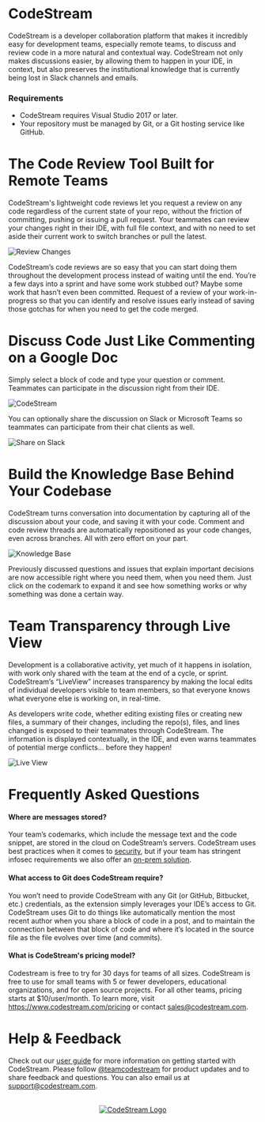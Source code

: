 # CodeStream

CodeStream is a developer collaboration platform that makes it incredibly easy for development teams, especially remote teams, to discuss and review code in a more natural and contextual way. CodeStream not only makes discussions easier, by allowing them to happen in your IDE, in context, but also preserves the institutional knowledge that is currently being lost in Slack channels and emails. 

### Requirements

- CodeStream requires Visual Studio 2017 or later.
- Your repository must be managed by Git, or a Git hosting service like GitHub.

# The Code Review Tool Built for Remote Teams

CodeStream's lightweight code reviews let you request a review on any code regardless of the current state of your repo, without the friction of committing, pushing or issuing a pull request. Your teammates can review your changes right in their IDE, with full file context, and with no need to set aside their current work to switch branches or pull the latest. 

![Review Changes](https://raw.githubusercontent.com/TeamCodeStream/codestream/develop/images/animated/CodeReviewPerform-VS.gif)

CodeStream’s code reviews are so easy that you can start doing them throughout the development process instead of waiting until the end. You’re a few days into a sprint and have some work stubbed out? Maybe some work that hasn’t even been committed. Request of a review of your work-in-progress so that you can identify and resolve issues early instead of saving those gotchas for when you need to get the code merged.

# Discuss Code Just Like Commenting on a Google Doc

Simply select a block of code and type your question or comment. Teammates can participate in the discussion right from their IDE. 

![CodeStream](https://raw.githubusercontent.com/TeamCodeStream/CodeStream/master/images/animated/DiscussCode-VS.gif)

You can optionally share the discussion on Slack or Microsoft Teams so teammates can participate from their chat clients as well.

![Share on Slack](https://raw.githubusercontent.com/TeamCodeStream/CodeStream/master/images/ShareOnSlack1.png)

# Build the Knowledge Base Behind Your Codebase

CodeStream turns conversation into documentation by capturing all of the discussion about your code, and saving it with your code. Comment and code review threads are automatically repositioned as your code changes, even across branches. All with zero effort on your part.

![Knowledge Base](https://raw.githubusercontent.com/TeamCodeStream/CodeStream/master/images/animated/KnowledgeBase-VS.gif)

Previously discussed questions and issues that explain important decisions are now accessible right where you need them, when you need them. Just click on the codemark to expand it and see how something works or why something was done a certain way.

# Team Transparency through Live View

Development is a collaborative activity, yet much of it happens in isolation, with work only shared with the team at the end of a cycle, or sprint. CodeStream’s “LiveView” increases transparency by making the local edits of individual developers visible to team members, so that everyone knows what everyone else is working on, in real-time.

As developers write code, whether editing existing files or creating new files, a summary of their changes, including the repo(s), files, and lines changed is exposed to their teammates through CodeStream. The information is displayed contextually, in the IDE, and even warns teammates of potential merge conflicts… before they happen!

![Live View](https://raw.githubusercontent.com/TeamCodeStream/CodeStream/master/images/TeamTab.png)

# Frequently Asked Questions

#### Where are messages stored?

Your team’s codemarks, which include the message text and the code snippet, are stored in the cloud on CodeStream’s servers. CodeStream uses best practices when it comes to [security](https://www.codestream.com/security), but if your team has stringent infosec requirements we also offer an [on-prem solution](https://docs.codestream.com/onprem/).

#### What access to Git does CodeStream require?

You won’t need to provide CodeStream with any Git (or GitHub, Bitbucket, etc.) credentials, as the extension simply leverages your IDE’s access to Git. CodeStream uses Git to do things like automatically mention the most recent author when you share a block of code in a post, and to maintain the connection between that block of code and where it’s located in the source file as the file evolves over time (and commits).

#### What is CodeStream's pricing model?

Codestream is free to try for 30 days for teams of all sizes. CodeStream is free to use for small teams with 5 or fewer developers, educational organizations, and for open source projects. For all other teams, pricing starts at \$10/user/month. To learn more, visit https://www.codestream.com/pricing or contact sales@codestream.com.

# Help & Feedback

Check out our [user guide](https://docs.codestream.com/userguide/) for more information on getting started with CodeStream. Please follow [@teamcodestream](http://twitter.com/teamcodestream) for product updates and to share feedback and questions. You can also email us at support@codestream.com.

<p align="center">
  <br />
  <a title="Learn more about CodeStream" href="https://codestream.com?utm_source=vsmarket&utm_medium=banner&utm_campaign=codestream"><img src="https://alt-images.codestream.com/codestream_logo_vsmarketplace.png" alt="CodeStream Logo" /></a>
</p>